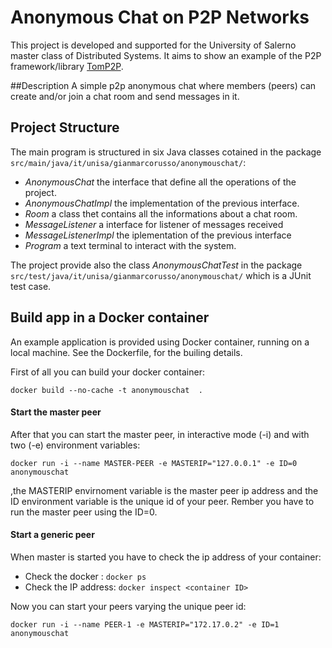 # Anonymous Chat on P2P Networks

This project is developed and supported for the University of Salerno master class of Distributed Systems. It aims to show an example of the P2P framework/library [TomP2P](https://tomp2p.net/).

##Description
A simple p2p anonymous chat where members (peers) can create and/or join a chat room and send messages in it. 

## Project Structure

The main program is structured in six Java classes cotained in the package ```src/main/java/it/unisa/gianmarcorusso/anonymouschat/```: 

- _AnonymousChat_ the interface that define all the operations of the project.
- _AnonymousChatImpl_ the implementation of the previous interface.	
- _Room_ a class thet contains all the informations about a chat room.
- _MessageListener_ a interface for listener of messages received
- _MessageListenerImpl_ the iplementation of the previous interface
- _Program_ a text terminal to interact with the system.

The project provide also the class _AnonymousChatTest_ in the package ```src/test/java/it/unisa/gianmarcorusso/anonymouschat/``` which is a JUnit test case.

## Build app in a Docker container

An example application is provided using Docker container, running on a local machine. See the Dockerfile, for the builing details.

First of all you can build your docker container:

```docker build --no-cache -t anonymouschat  .```

#### Start the master peer

After that you can start the master peer, in interactive mode (-i) and with two (-e) environment variables:

```docker run -i --name MASTER-PEER -e MASTERIP="127.0.0.1" -e ID=0 anonymouschat```

,the MASTERIP envirnoment variable is the master peer ip address and the ID environment variable is the unique id of your peer. Rember you have to run the master peer using the ID=0.

#### Start a generic peer

When master is started you have to check the ip address of your container:

- Check the docker <container ID>: ```docker ps```
- Check the IP address: ```docker inspect <container ID>```

Now you can start your peers varying the unique peer id:

```docker run -i --name PEER-1 -e MASTERIP="172.17.0.2" -e ID=1 anonymouschat```
